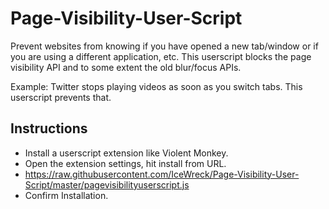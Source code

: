 # Page-Visibility-User-Script
Prevent websites from knowing if you have opened a new tab/window or if you are using a different application, etc. This userscript blocks the page visibility API and to some extent the old blur/focus APIs.

Example: Twitter stops playing videos as soon as you switch tabs. This userscript prevents that.

## Instructions
* Install a userscript extension like Violent Monkey.
* Open the extension settings, hit install from URL.
* https://raw.githubusercontent.com/IceWreck/Page-Visibility-User-Script/master/pagevisibilityuserscript.js
* Confirm Installation.
